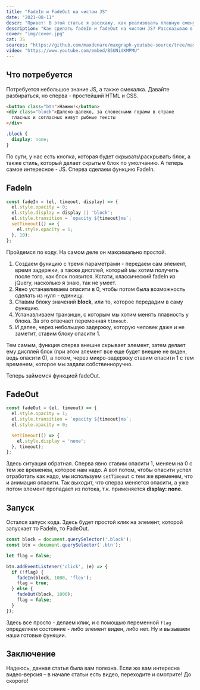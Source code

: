 ```yaml
---
title: "FadeIn и FadeOut на чистом JS"
date: "2021-08-11"
descr: "Привет! В этой статье я расскажу, как реализовать плавную смену свойства display (fadeIn, fadeOut) на чистом JS, без библиотек"
description: "Как сделать fadeIn и fadeOut на чистом JS? Рассказываю в этой статье"
cover: "img/cover.jpg"
cat: JS
sources: "https://github.com/maxdenaro/maxgraph-youtube-source/tree/master/JS-%D1%80%D0%B5%D1%88%D0%B5%D0%BD%D0%B8%D1%8F%20%E2%84%9619.%20FadeIn%2C%20FadeOut"
video: "https://www.youtube.com/embed/B5UNidKMPMU"
---
```


## Что потребуется

Потребуется небольшое знание JS, а также смекалка. Давайте разбираться, но сперва - простейший HTML и CSS.


``` html
<button class="btn">Нажми!</button>
<div class="block">Далеко-далеко, за словесными горами в стране
  гласных и согласных живут рыбные тексты
</div>
```

``` css
.block {
  display: none;
}
```

По сути, у нас есть кнопка, которая будет скрывать\раскрывать блок, а также стиль, который делает скрытым блок по умолчанию. А теперь самое интересное - JS. Сперва сделаем функцию FadeIn.

## FadeIn

``` js
const fadeIn = (el, timeout, display) => {
  el.style.opacity = 0;
  el.style.display = display || 'block';
  el.style.transition = `opacity ${timeout}ms`;
  setTimeout(() => {
    el.style.opacity = 1;
  }, 10);
};
```

Пройдемся по коду. На самом деле он максимально простой.
1. Создаем функцию с тремя параметрами - передаем сам элемент, время задержки, а также дисплей, который мы хотим получить после того, как блок появится. Кстати, классический fadeIn из jQuery, насколько я знаю, так не умеет.
2. Явно устанавливаем опасити в 0, чтобы потом была возможность сделать из нуля - единицу.
3. Ставим блоку значений __block__, или то, которое передадим в саму функцию.
4. Устанавливаем транзишн, с которым мы хотим менять плавность у блока. За это отвечает переменная `timeout`.
5. И далее, через небольшую задержку, которую человек даже и не заметит, ставим блоку опасити 1.

Тем самым, функция сперва внешне скрывает элемент, затем делает ему дисплей блок (при этом элемент все еще будет внешне не виден, ведь опасити 0), а потом, через микро-задержку ставим опасити 1 с тем временем, которое мы задали собственноручно.

Теперь займемся функцией fadeOut.

## FadeOut

``` js
const fadeOut = (el, timeout) => {
  el.style.opacity = 1;
  el.style.transition = `opacity ${timeout}ms`;
  el.style.opacity = 0;

  setTimeout(() => {
    el.style.display = 'none';
  }, timeout);
};
```

Здесь ситуация обратная. Сперва явно ставим опасити 1, меняем на 0 с тем же временем, которое нам надо. А вот потом, чтобы опасити успел отработать как надо, мы используем `setTimeout` с тем же временем, что и анимация опасити. Так выходит, что сперва меняется опасити, а уже потом элемент пропадает из потока, т.к. применяется __display: none__.

## Запуск

Остался запуск кода. Здесь будет простой клик на элемент, которой запускает то FadeIn, то FadeOut.

``` js
const block = document.querySelector('.block');
const btn = document.querySelector('.btn');

let flag = false;

btn.addEventListener('click', (e) => {
  if (!flag) {
    fadeIn(block, 1000, 'flex');
    flag = true;
  } else {
    fadeOut(block, 1000);
    flag = false;
  }
});
```

Здесь все просто - делаем клик, и с помощью переменной `flag` определяем состояние - либо элемент виден, либо нет. Ну и вызываем наши готовые функции.

## Заключение

Надеюсь, данная статья была вам полезна. Если же вам интересна видео-версия – в начале статьи есть видео, переходите и смотрите! До скорого!

